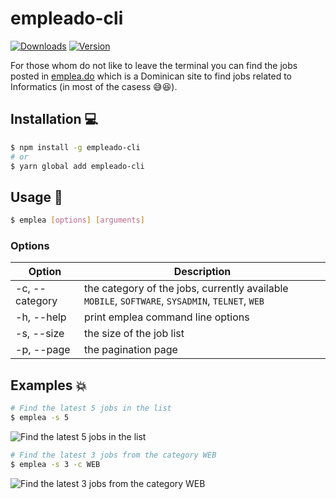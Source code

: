 # empleado-cli

[![Downloads](https://img.shields.io/npm/dt/empleado-cli.svg)](https://www.npmjs.com/packages/empleado-cli)
[![Version](https://img.shields.io/npm/v/empleado-cli.svg)](https://www.npmjs.com/packages/empleado-cli)

For those whom do not like to leave the terminal you can find the jobs posted in [emplea.do](https://emplea.do) which is a Dominican site to find jobs related to Informatics (in most of the casess 😅😆).

## Installation 💻

```bash
$ npm install -g empleado-cli
# or
$ yarn global add empleado-cli
```

## Usage 🚀

```bash
$ emplea [options] [arguments]
```

### Options

|Option         |Description            |
|---------------|-----------------------|
|-c, --category |the category of the jobs, currently available `MOBILE`, `SOFTWARE`, `SYSADMIN`, `TELNET`, `WEB` | 
|-h, --help     |print emplea command line options |
|-s, --size     |the size of the job list          |
|-p, --page     |the pagination page               |

## Examples 💥

```bash
# Find the latest 5 jobs in the list
$ emplea -s 5
```
<img src="https://i.ibb.co/BcC7Y9q/example-1.png" alt="Find the latest 5 jobs in the list">

```bash
# Find the latest 3 jobs from the category WEB
$ emplea -s 3 -c WEB
```
<img src="https://i.ibb.co/QfMKbMF/example-2.png" alt="Find the latest 3 jobs from the category WEB">
